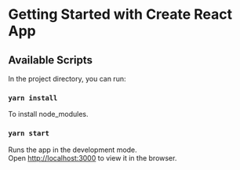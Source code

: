 # Getting Started with Create React App

## Available Scripts

In the project directory, you can run:

### `yarn install`

To install node_modules.

### `yarn start`

Runs the app in the development mode.\
Open [http://localhost:3000](http://localhost:3000) to view it in the browser.
